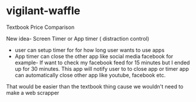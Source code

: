 # vigilant-waffle
Textbook Price Comparison 

New idea-
Screen Timer or App timer ( distraction control)
  - user can setup timer for for how long user wants to use apps
  - App timer can close the other app like social media facebook
      for example- If want to check my facebook feed for 15 minutes but I ended up for 30 minutes. This app will notify user          to to close app or timer app can automatically close other app like youtube, facebook etc.
     
That would be easier than the textbook thing cause we wouldn't need to make a web scrapper
      
